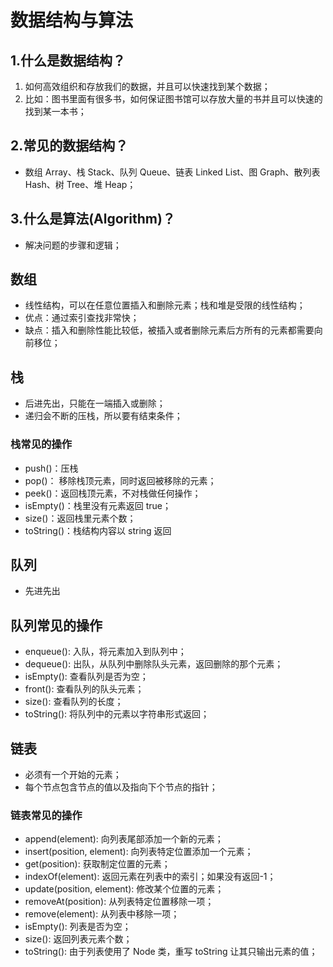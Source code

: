 # 数据结构与算法

## 1.什么是数据结构？

1. 如何高效组织和存放我们的数据，并且可以快速找到某个数据；
2. 比如：图书里面有很多书，如何保证图书馆可以存放大量的书并且可以快速的找到某一本书；

## 2.常见的数据结构？

- 数组 Array、栈 Stack、队列 Queue、链表 Linked List、图 Graph、散列表 Hash、树 Tree、堆 Heap；

## 3.什么是算法(Algorithm)？

- 解决问题的步骤和逻辑；

## 数组

- 线性结构，可以在任意位置插入和删除元素；栈和堆是受限的线性结构；
- 优点：通过索引查找非常快；
- 缺点：插入和删除性能比较低，被插入或者删除元素后方所有的元素都需要向前移位；

## 栈

- 后进先出，只能在一端插入或删除；
- 递归会不断的压栈，所以要有结束条件；

### 栈常见的操作

- push()：压栈
- pop()： 移除栈顶元素，同时返回被移除的元素；
- peek()：返回栈顶元素，不对栈做任何操作；
- isEmpty()：栈里没有元素返回 true；
- size()：返回栈里元素个数；
- toString()：栈结构内容以 string 返回

## 队列

- 先进先出

## 队列常见的操作

- enqueue(): 入队，将元素加入到队列中；
- dequeue(): 出队，从队列中删除队头元素，返回删除的那个元素；
- isEmpty(): 查看队列是否为空；
- front(): 查看队列的队头元素；
- size(): 查看队列的长度；
- toString(): 将队列中的元素以字符串形式返回；

## 链表

- 必须有一个开始的元素；
- 每个节点包含节点的值以及指向下个节点的指针；

### 链表常见的操作

- append(element): 向列表尾部添加一个新的元素；
- insert(position, element): 向列表特定位置添加一个元素；
- get(position): 获取制定位置的元素；
- indexOf(element): 返回元素在列表中的索引；如果没有返回-1；
- update(position, element): 修改某个位置的元素；
- removeAt(position): 从列表特定位置移除一项；
- remove(element): 从列表中移除一项；
- isEmpty(): 列表是否为空；
- size(): 返回列表元素个数；
- toString(): 由于列表使用了 Node 类，重写 toString 让其只输出元素的值；
